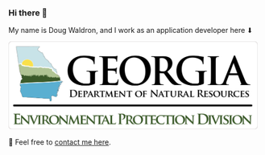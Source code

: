 ### Hi there 👋

My name is Doug Waldron, and I work as an application developer here ⬇

<a href="https://epd.georgia.gov/"><img alt="Georgia Environmental Protection Division" src="img/epd-logo.svg" style="max-width:100%;" width=495></a>

💬 Feel free to [contact me here](https://github.com/dougwaldron/dougwaldron/issues).
